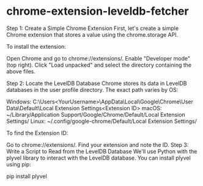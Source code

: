 # chrome-extension-leveldb-fetcher

Step 1: Create a Simple Chrome Extension
First, let's create a simple Chrome extension that stores a value using the chrome.storage API.

To install the extension:

Open Chrome and go to chrome://extensions/.
Enable "Developer mode" (top right).
Click "Load unpacked" and select the directory containing the above files.


Step 2: Locate the LevelDB Database
Chrome stores its data in LevelDB databases in the user profile directory. The exact path varies by OS:

Windows: C:\Users\<YourUsername>\AppData\Local\Google\Chrome\User Data\Default\Local Extension Settings\<Extension ID>
macOS: ~/Library/Application Support/Google/Chrome/Default/Local Extension Settings/<Extension ID>
Linux: ~/.config/google-chrome/Default/Local Extension Settings/<Extension ID>



To find the Extension ID:

Go to chrome://extensions/.
Find your extension and note the ID.
Step 3: Write a Script to Read from the LevelDB Database
We'll use Python with the plyvel library to interact with the LevelDB database. You can install plyvel using pip:

pip install plyvel
